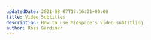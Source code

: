 ```yaml
---
updatedDate: 2021-08-07T17:16:21+00:00
title: Video Subtitles
description: How to use Midspace's video subtitling.
author: Ross Gardiner
---
```

